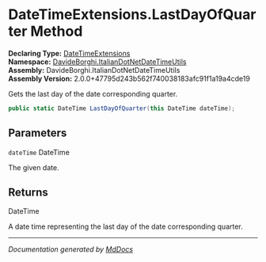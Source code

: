 ﻿<!--  
  <auto-generated>   
    The contents of this file were generated by a tool.  
    Changes to this file may be list if the file is regenerated  
  </auto-generated>   
-->

# DateTimeExtensions.LastDayOfQuarter Method

**Declaring Type:** [DateTimeExtensions](../index.md)  
**Namespace:** [DavideBorghi.ItalianDotNetDateTimeUtils](../../index.md)  
**Assembly:** DavideBorghi.ItalianDotNetDateTimeUtils  
**Assembly Version:** 2.0.0+47795d243b562f740038183afc91f1a19a4cde19

Gets the last day of the date corresponding quarter.

```csharp
public static DateTime LastDayOfQuarter(this DateTime dateTime);
```

## Parameters

`dateTime`  DateTime

The given date.

## Returns

DateTime

A date time representing the last day of the date corresponding quarter.

___

*Documentation generated by [MdDocs](https://github.com/ap0llo/mddocs)*
